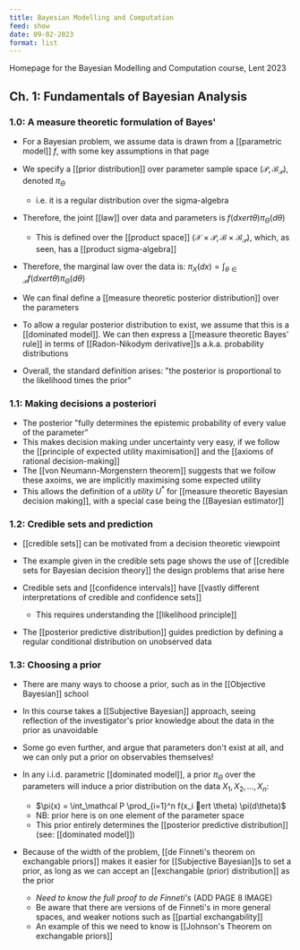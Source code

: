 ```yaml
---
title: Bayesian Modelling and Computation
feed: show
date: 09-02-2023
format: list
---
```



Homepage for the Bayesian Modelling and Computation course, Lent 2023


## Ch. 1: Fundamentals of Bayesian Analysis

### 1.0: A measure theoretic formulation of Bayes'

- For a Bayesian problem, we assume data is drawn from a [[parametric model]] $f$, with some key assumptions in that page

- We specify a [[prior distribution]] over parameter sample space $(\mathcal P, \mathcal B_\mathcal P)$, denoted $\pi_\Theta$
	- i.e. it is a regular distribution over the sigma-algebra

- Therefore, the joint [[law]] over data and parameters is $f(dx ert \theta) \pi_\Theta(d\theta)$ 
	- This is defined over the [[product space]] $(\mathcal X \times \mathcal P, \mathcal B \times \mathcal B_\mathcal P)$, which, as seen, has a [[product sigma-algebra]]

- Therefore, the marginal law over the data is: $\pi_X(dx) = \int_{\theta\in\mathcal P}f(dx ert \theta) \pi_\Theta(d\theta)$

- We can final define a [[measure theoretic posterior distribution]] over the parameters

- To allow a regular posterior distribution to exist,  we assume that this is a [[dominated model]]. We can then express a [[measure theoretic Bayes' rule]] in terms of [[Radon-Nikodym derivative]]s a.k.a. probability distributions

- Overall, the standard definition arises: "the posterior is proportional to the likelihood times the prior"



### 1.1: Making decisions a posteriori

- The posterior "fully determines the epistemic probability of every value of the parameter"
- This makes decision making under uncertainty very easy, if we follow the [[principle of expected utility maximisation]] and the [[axioms of rational decision-making]]
- The [[von Neumann-Morgenstern theorem]] suggests that we follow these axoims, we are implicitly maximising some expected utility
- This allows the definition of a *utility* $U^*$ for [[measure theoretic Bayesian decision making]], with a special case being the [[Bayesian estimator]]



### 1.2: Credible sets and prediction

- [[credible sets]] can be motivated from a decision theoretic viewpoint
- The example given in the credible sets page shows the use of [[credible sets for Bayesian decision theory]] the design problems that arise here
- Credible sets and [[confidence intervals]] have [[vastly different interpretations of credible and confidence sets]]
	- This requires understanding the [[likelihood principle]]

- The [[posterior predictive distribution]] guides prediction by defining a regular conditional distribution on unobserved data



### 1.3: Choosing a prior

- There are many ways to choose a prior, such as in the [[Objective Bayesian]] school
- In this course takes a [[Subjective Bayesian]] approach, seeing reflection of the investigator's prior knowledge about the data in the prior as unavoidable
- Some go even further, and argue that parameters don't exist at all, and we can only put a prior on observables themselves!

- In any i.i.d. parametric [[dominated model]], a prior $\pi_\Theta$ over the parameters will induce a prior distribution on the data $X_1, X_2, ..., X_n$:
	- $\pi(x) = \int_\mathcal P \prod_{i=1}^n f(x_i ert \theta) \pi(d\theta)$
	- NB: prior here is on one element of the parameter space
	- This prior entirely determines the [[posterior predictive distribution]] (see: [[dominated model]])

- Because of the width of the problem, [[de Finneti's theorem on exchangable priors]] makes it easier for [[Subjective Bayesian]]s to set a prior, as long as we can accept an [[exchangable (prior) distribution]] as the prior
	- *Need to know the full proof to de Finneti's* (ADD PAGE 8 IMAGE)
	- Be aware that there are versions of de Finneti's in more general spaces, and weaker notions such as [[partial exchangability]]
	- An example of this we need to know is [[Johnson's Theorem on exchangable priors]]
